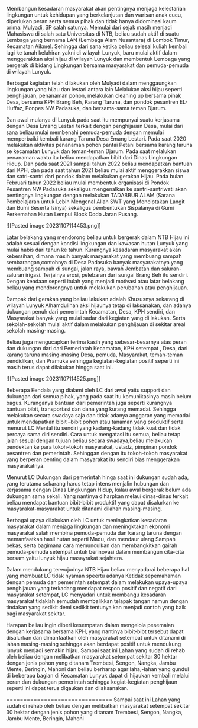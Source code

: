Membangun kesadaran masyarakat akan pentingnya menjaga kelestarian lingkungan untuk kehidupan yang berkelanjutan dan warisan anak cucu, diperlukan peran serta semua pihak dan tidak hanya didominasi kaum prima. Mulyadi, SP salah satunya. Memulai dari sejak masih menjadi Mahasiswa di salah satu Universitas di NTB, beliau sudah aktif di suatu Lembaga yang bernama LAN (Lembaga Alam Nusantara) di Lombok Timur, Kecamatan Aikmel. Sehingga dari sana ketika beliau selesai kuliah  kembali lagi ke tanah kelahiran yakni di wilayah Lunyuk, baru mulai aktif dalam menggerakkan aksi hijau di wilayah Lunyuk dan membentuk Lembaga yang bergerak di bidang Lingkungan bersama masyarakat dan pemuda-pemuda di wilayah Lunyuk.

Berbagai kegiatan telah dilakukan oleh Mulyadi dalam menggaungkan lingkungan yang hijau dan lestari antara lain Melalukan aksi hijau seperti penghijauan, penanaman pohon, melakukan cleaning up bersama pihak Desa, bersama KPH Brang Beh, Karang Taruna, dan pondok pesantren EL-Huffaz, Ponpes NW Padasuka, dan bersama-sama teman Djarum.

Dan awal mulanya di Lunyuk pada saat itu mempunyai suatu kerjasama dengan Desa Emang Lestari terkait dengan penghijauan Desa, mulai dari sana beliau mulai membenahi pemuda-pemuda dengan memulai memperbaiki kembali karang Taruna Desa Emang Lestari. Pada saat 2020 melakukan aktivitas penanaman pohon pantai Petani bersama karang taruna se kecamatan Lunyuk dan teman-teman Djarum. Pada saat melalukan penanaman waktu itu beliau mendapatkan bibit dari Dinas Lingkungan Hidup. Dan pada saat 2021 sampai tahun 2022 beliau mendapatkan bantuan dari KPH, dan pada saat tahun 2021 beliau mulai aktif menggerakkan siswa dan satri-santri dari pondok dalam melakukan gerakan Hijau. Pada bulan Februari tahun 2022 beliau mulai membentuk organisasi di Pondok Pesantren NW Padasuka sekaligus mengenalkan ke santri-santriwati akan pentingnya lingkungan dengan melakukan TADABBUR ALAM (Sarana Pembelajaran untuk Lebih Mengenal Allah SWT yang Menciptakan Langit dan Bumi Beserta Isinya) sekaligus pembentukan Sispalanya di Gumi Perkemahan Hutan Lempui Block Dodo Jaran Pusang.

![[Pasted image 20231107114453.png]]

Latar belakang yang mendorong beliau untuk bergerak dalam NTB Hijau ini adalah sesuai dengan kondisi lingkungan dan kawasan hutan Lunyuk yang mulai habis dari tahun ke tahun. Kurangnya kesadaran masyarakat akan kebersihan, dimana masih banyak masyarakat yang membuang sampah sembarangan,contohnya di Desa Padasuka banyak masyarakatnya yang membuang sampah di sungai, jalan raya, bawah Jembatan dan saluran-saluran irigasi. Terjainya erosi, pelebaran dari sungai Brang Beh itu sendiri. Dengan keadaan seperti itulah yang menjadi motivasi atau latar belakang beliau yang mendorongnya untuk melakukan perubahan atau penghijauan.

Dampak dari gerakan yang beliau lakukan adalah Khususnya sekarang di wilayah Lunyuk Alhamdulihan aksi hijaunya tetap di laksanakan, dan adanya dukungan penuh dari pemerintah Kecamatan, Desa, KPH sendiri, dan Masyarakat banyak yang mulai sadar dari kegiatan yang di lakukan. Serta sekolah-sekolah mulai aktif dalam melakukan penghijauan di sekitar areal sekolah masing-masing.

Beliau juga mengucapkan terima kasih yang sebesar-besarnya atas peran dan dukungan dari dari Pemerintah Kecamatan, KPH setempat , Desa, dari karang taruna masing-masing Desa, pemuda, Masyarakat, teman-teman pendidikan, dan Pramuka sehingga kegiatan-kegiatan positif seperti ini masih terus dapat dilakukan hingga saat ini.

![[Pasted image 20231107114525.png]]

Beberapa Kendala yang dialami oleh LC dari awal yaitu support dan dukungan dari semua pihak, yang pada saat itu komunikasinya masih belum bagus. Kuranganya bantuan dari pemerintah juga seperti kurangnya bantuan bibit, transportasi dan dana yang kurang memadai. Sehingga melakukan secara swadaya saja dan tidak adanya anggaran yang memadai untuk mendapatkan bibit –bibit pohon atau tanaman yang produktif serta menurut LC Mental itu sendiri yang kadang-kadang tidak kuat dan tidak percaya sama diri sendiri. Cara untuk mengatasi itu semua, beliau tetap jalan sesuai dengan tujuan beliau secara swadaya,beliau melakukan pendektan ke para tokoh-tokoh masyarakat, ustadz, pimpinan pondok pesantren dan pemerintah. Sehinggan dengan itu tokoh-tokoh masyarakat yang berperan penting dalam masyarakat itu sendiri bias menggerakan masyarakatnya.

Menurut LC Dukungan dari pemerintah hinga saat ini dukungan sudah ada, yang terutama sekarang harus tetap intens menjalin hubungan dan kerjasama dengan Dinas Lingkungan Hidup, kalau awal bergerak belum ada dukungan sama sekali. Yang nantinya diharpkan melaui dinas-dinas terkait beliau mendapat bantuan bibit-bibit produktif yang dapat disalurkan ke masyarakat-masyarakat untuk ditanami dilahan masing-masing.

Berbagai upaya dilakukan oleh LC untuk meningkatkan kesadaran masyarakat dalam menjaga lingkungan dan meningktakan ekonomi masyarakat salah membina pemuda-pemuda dan karang taruna dengan memanfaatkan hasil hutan seperti Madu, dan mendaur ulang Sampah bekas, serta bagimana cara memunculkan dan membangkitkan gairah pemuda-pemuda setempat untuk berinovasi dalam membangun cita-cita bersam yaitu lunyuk hijau masayrakat sejahtera.

Dalam mendukung terwujudnya NTB Hijau beliau menyadarai beberapa hal yang membuat LC tidak nyaman speertu adanya Ketidak sepemahaman dengan pemuda dan pemerintah setempat dalam melakukan upaya-upaya penghijauan yang terkadang mendapat respon positif dan negatif dari masyarakat setempat, LC menyadari untuk membangu  kesadaran masyarakat tidaklah semudah membalikkan telapak tangan namun dengan tindakan yang sedikit demi sedikit tentunya kan menjadi contoh yang baik bagi masyarakat sekitar.

Harapan beliau ingin diberi kesempatan dalam mengelola pesemaian dengan kerjasama bersama KPH, yang nantinya bibit-bibt tersebut dapat disalurkan dan dimanfaatkan oleh masyarakat setempat untuk ditanami di lahan masing-masing sehingga akan berdapat positif untuk mendukung lunyuk menjadi semakin hijau. Sampai saat ini Lahan yang sudah di rehab oleh beliau dengan melibatkan masyarakat setempat sekitar 30 hektar dengan jenis pohon yang ditanam Trembesi, Sengon, Nangka, Jambu Mente, Beringin, Mahoni dan beliau berharap agar laha,-lahan yang gundul di beberapa bagian di Kecamatan Lunyuk dapat di hijaukan kembali melalui peran dan dukungan pemerintah sehingga kegiat-kegiatan penghijaun seperti ini dapat terus digaukan dan dilaksanakan.

===============================
Sampai saat ini Lahan yang sudah di rehab oleh beliau dengan melibatkan masyarakat setempat sekitar 30 hektar dengan jenis pohon yang ditanam Trembesi, Sengon, Nangka, Jambu Mente, Beringin, Mahoni